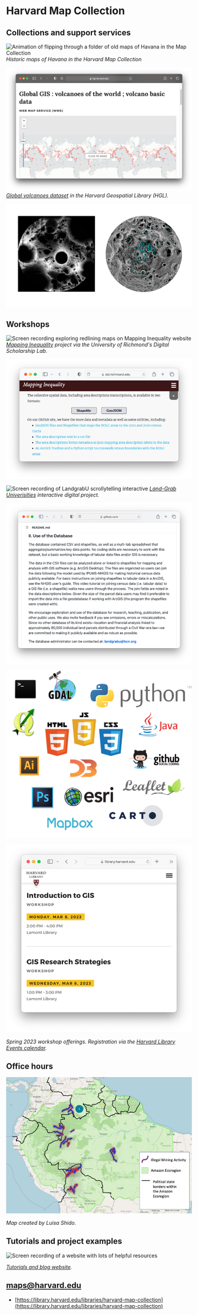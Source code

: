# Harvard Map Collection

## Collections and support services

![Animation of flipping through a folder of old maps of Havana in the Map Collection](https://raw.githubusercontent.com/HarvardMapCollection/classes/main/media/havana1.gif)
*Historic maps of Havana in the Harvard Map Collection*


![Screenshot from Harvard Geospatial Library](https://raw.githubusercontent.com/HarvardMapCollection/classes/main/media/volcanoes.png)
*[Global volcanoes dataset](https://hgl.harvard.edu/catalog/harvard-glb-volc) in the Harvard Geospatial Library (HGL).* 

![Two side by side images of GIS data on the moon](https://raw.githubusercontent.com/HarvardMapCollection/classes/main/media/moon-shadow.png)


## Workshops

![Screen recording exploring redlining maps on Mapping Inequality website](https://raw.githubusercontent.com/HarvardMapCollection/classes/main/media/mapping-inequality.gif)
*[Mapping Inequality](https://dsl.richmond.edu/panorama/redlining/#loc=5/39.1/-94.58) project via the University of Richmond's Digital Scholarship Lab.*

![About page of Mapping Inequality pointing to Github](https://raw.githubusercontent.com/HarvardMapCollection/classes/main/media/mapping-inequality-gh.png)

![Screen recording of LandgrabU scrollytelling interactive](https://raw.githubusercontent.com/HarvardMapCollection/classes/main/media/landgrabu.gif)
*[Land-Grab Univerisities](https://www.landgrabu.org/) interactive digital project.*

![Screenshot of Landgrabu project Github page](https://raw.githubusercontent.com/HarvardMapCollection/classes/main/media/landgrabu-github.png)

![Infographic with logos for many different GIS software](https://raw.githubusercontent.com/HarvardMapCollection/classes/main/media/gis-logos.png)

![Screencapture of library website showing workshop offerings](https://raw.githubusercontent.com/HarvardMapCollection/classes/main/media/workshops-website.png)

*Spring 2023 workshop offerings. Registration via the [Harvard Library Events calendar](https://libcal.library.harvard.edu/calendar/main?t=d&q=gis&cid=15049&cal=15049&inc=0).*


## Office hours

![Map of South America showing illegal mining activity](https://raw.githubusercontent.com/HarvardMapCollection/classes/main/media/illegal-mining.png)

*Map created by Luisa Shido.*

## Tutorials and project examples

![Screen recording of a website with lots of helpful resources](https://raw.githubusercontent.com/HarvardMapCollection/classes/main/media/guides-share.gif)

*[Tutorials and blog website](https://mapping.share.library.harvard.edu/).*


## maps@harvard.edu

- [https://library.harvard.edu/libraries/harvard-map-collection](https://library.harvard.edu/libraries/harvard-map-collection)